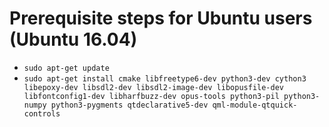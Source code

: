 # Prerequisite steps for Ubuntu users (Ubuntu 16.04)

 - `sudo apt-get update`
 - `sudo apt-get install cmake libfreetype6-dev python3-dev cython3 libepoxy-dev libsdl2-dev libsdl2-image-dev libopusfile-dev libfontconfig1-dev libharfbuzz-dev opus-tools python3-pil python3-numpy python3-pygments qtdeclarative5-dev qml-module-qtquick-controls`
